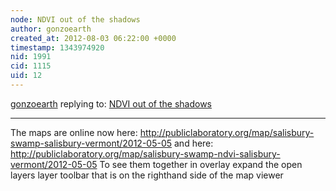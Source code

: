 ```yaml
---
node: NDVI out of the shadows
author: gonzoearth
created_at: 2012-08-03 06:22:00 +0000
timestamp: 1343974920
nid: 1991
cid: 1115
uid: 12
---
```




[gonzoearth](../profile/gonzoearth) replying to: [NDVI out of the shadows](../notes/cfastie/5-15-2012/ndvi-out-shadows)

----
The maps are online now here: http://publiclaboratory.org/map/salisbury-swamp-salisbury-vermont/2012-05-05
and here:
http://publiclaboratory.org/map/salisbury-swamp-ndvi-salisbury-vermont/2012-05-05
To see them together in overlay expand the open layers layer toolbar that is on the righthand side of the map viewer